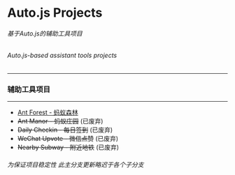 # Auto.js Projects

###### 基于Auto.js的辅助工具项目
###### Auto.js-based assistant tools projects


******
### 辅助工具项目
******
* [Ant Forest - 蚂蚁森林](https://github.com/SuperMonster003/Auto.js_Projects/tree/Ant_Forest)
* ~~Ant Manor - 蚂蚁庄园~~ (已废弃)
* ~~Daily Checkin - 每日签到~~ (已废弃)
* ~~WeChat Upvote - 微信点赞~~ (已废弃)
* ~~Nearby Subway - 附近地铁~~ (已废弃)

###### 为保证项目稳定性 此主分支更新略迟于各个子分支